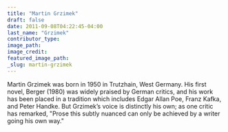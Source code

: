 ```yaml
---
title: "Martin Grzimek"
draft: false
date: 2011-09-08T04:22:45-04:00
last_name: "Grzimek"
contributor_type:
image_path:
image_credit:
featured_image_path:
_slug: martin-grzimek
---
```


Martin Grzimek was born in 1950 in Trutzhain, West Germany. His first novel, Berger (1980) was widely praised by German critics, and his work has been placed in a tradition which includes Edgar Allan Poe, Franz Kafka, and Peter Handke. But Grzimek’s voice is distinctly his own; as one critic has remarked, "Prose this subtly nuanced can only be achieved by a writer going his own way."

